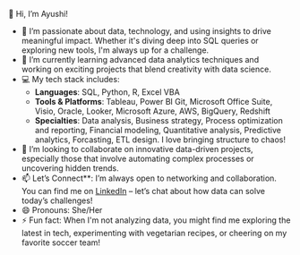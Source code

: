 👋 Hi, I’m Ayushi!

- 👀 I’m passionate about data, technology, and using insights to drive meaningful impact. Whether it's diving deep into SQL queries or exploring new tools, I'm always up for a challenge.
- 🌱 I’m currently learning advanced data analytics techniques and working on exciting projects that blend creativity with data science.
- 💻 My tech stack includes:
  - **Languages**: SQL, Python, R, Excel VBA
  - **Tools & Platforms**: Tableau, Power BI Git, Microsoft Office Suite, Visio, Oracle, Looker, Microsoft Azure, AWS, BigQuery, Redshift
  - **Specialties**: Data analysis, Business strategy, Process optimization and reporting, Financial modeling, Quantitative analysis, Predictive analytics, Forcasting, ETL design. I love bringing structure to chaos!
- 💞️ I’m looking to collaborate on innovative data-driven projects, especially those that involve automating complex processes or uncovering hidden trends.
- 📫 Let’s Connect**: I’m always open to networking and collaboration. You can find me on [LinkedIn](https://www.linkedin.com/in/ayushi-sharma-profile/) – let’s chat about how data can solve today’s challenges!
- 😄 Pronouns: She/Her
- ⚡ Fun fact: When I'm not analyzing data, you might find me exploring the latest in tech, experimenting with vegetarian recipes, or cheering on my favorite soccer team!

